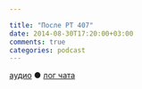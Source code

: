 ```yaml
---

title: "После РT 407"
date: 2014-08-30T17:20:00+03:00
comments: true
categories: podcast
---
```

[аудио](http://cdn.radio-t.com/rt407post.mp3) ● [лог чата](http://chat.radio-t.com/logs/radio-t-407.html) <audio src="http://cdn.radio-t.com/rt407post.mp3" preload="none">

